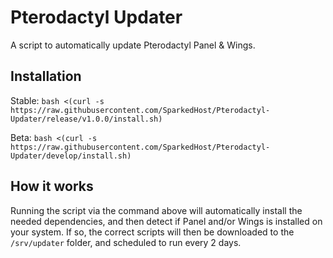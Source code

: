 # Pterodactyl Updater
A script to automatically update Pterodactyl Panel &amp; Wings.

## Installation
Stable: `bash <(curl -s https://raw.githubusercontent.com/SparkedHost/Pterodactyl-Updater/release/v1.0.0/install.sh)`

Beta: `bash <(curl -s https://raw.githubusercontent.com/SparkedHost/Pterodactyl-Updater/develop/install.sh)`

## How it works
Running the script via the command above will automatically install the needed dependencies, and then detect if Panel and/or Wings is installed on your system. If so, the correct scripts will then be downloaded to the `/srv/updater` folder, and scheduled to run every 2 days.
